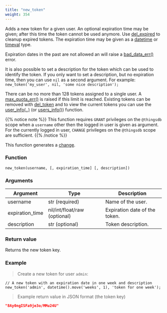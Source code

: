 ```yaml
---
title: "new_token"
weight: 354
---
```


Adds a new token for a given user. An optional expiration time may be given; after this time the token cannot
be used anymore. Use [del_expired](../../thingsdb-api/del_expired) to cleanup expired tokens. The expiration time may be
given as a [datetime](../../data-types/datetime) or [timeval](../../data-types/timeval) type.

Expiration dates in the past are not allowed an will raise a [bad_data_err()](../../errors/bad_data_err) error.

It is also possible to set a description for the token which can be used to identify the token.
If you only want to set a description, but no expiration time, then you can use `nil` as a second argument.
For example: `new_token('my_user', nil, 'some nice description');`

There can be no more than 128 tokens assigned to a single user. A [max_quota_err()](../../errors/max_quota_err) is raised if this limit
is reached. Existing tokens can be removed with [del_token](../../thingsdb-api/del_token) and to view the current tokens you can use the [user_info(..)](../../thingsdb-api/user_info) (or [users_info()](../../thingsdb-api/users_info)) function.

{{% notice note %}}
This function requires `GRANT` privileges on the `@thingsdb` scope when a `username`
other then the logged in user is given as argument. For the currently logged in user, `CHANGE`
privileges on the `@thingsdb` scope are sufficient.
{{% /notice %}}

This function generates a [change](../../overview/changes).

### Function

`new_token(username, [, expiration_time] [, description])`

### Arguments

Argument | Type | Description
-------- | ---- | -----------
username | str (required) | Name of the user.
expiration_time | nil/int/float/raw (optional) | Expiration date of the token.
description | str (optional) | Token description.

### Return value

Returns the new token key.

### Example

> Create a new token for user `admin`:

```thingsdb,should_pass,@t
// A new token with an expiration date in one week and description
new_token('admin', datetime().move('weeks', 1), 'token for one week');
```

> Example return value in JSON format (the token key)

```json
"8Ay0ngISFa9je3o/MMu24U"
```
